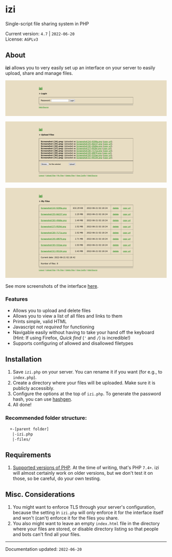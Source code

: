# izi
Single-script file sharing system in PHP 

Current version: `4.7` | `2022-06-20`  
License: `AGPLv3`

## About
**izi** allows you to very easily set up an interface on your server to easily upload, share and manage files.

![interface - login](https://raw.githubusercontent.com/aaviator42/izi/main/screenshots/01_login.png)

![interface - upload](https://raw.githubusercontent.com/aaviator42/izi/main/screenshots/03_upload_b.png)

![interface - my files](https://raw.githubusercontent.com/aaviator42/izi/main/screenshots/04_myfiles.png)



See more screenshots of the interface [here](https://github.com/aaviator42/izi/tree/main/screenshots).

### Features
 * Allows you to upload and delete files
 * Allows you to view a list of all files and links to them
 * Prints simple, valid HTML
 * Javascript not _required_ for functioning
 * Navigable easily without having to take your hand off the keyboard  
 (Hint: If using Firefox, *Quick find* (`'` and `/`) is incredible!)
 * Supports configuring of allowed and disallowed filetypes


## Installation
1. Save `izi.php` on your server. You can rename it if you want (for e.g., to  `index.php`).
2. Create a directory where your files will be uploaded. Make sure it is publicly accessibly.  
3. Configure the options at the top of `izi.php`.  To generate the password hash, you can use [hashgen](https://github.com/aaviator42/hashgen).
4. All done!  

### Recommended folder structure:
```
  +-[parent folder]
   |-izi.php
   |-files/
 ``` 

## Requirements
1. [Supported versions of PHP](https://www.php.net/supported-versions.php). At the time of writing, that's PHP `7.4+`. izi will almost certainly work on older versions, but we don't test it on those, so be careful, do your own testing.
 
## Misc. Considerations
1. You might want to enforce TLS through your server's configuration, because the setting in `izi.php` will only enforce it for the interface itself and won't (can't) enforce it for the files you share. 
2. You also might want to leave an empty `index.html` file in the directory where your files are stored, or disable directory listing so that people and bots can't find all your files.


------
Documentation updated: `2022-06-20`
